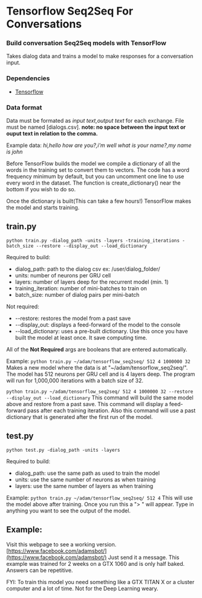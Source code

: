 # Tensorflow Seq2Seq For Conversations
### Build conversation Seq2Seq models with TensorFlow

Takes dialog data and trains a model to make responses for a conversation input.

### Dependencies 
* [Tensorflow](https://github.com/tensorflow/tensorflow)

### Data format
Data must be formated as *input text,output text* for each exchange. File must be named \[dialogs.csv\]. **note: no space between the input text or ouput text in relation to the comma.**

Example data:
_hi,hello
how are you?,i'm well
what is your name?,my name is john_

Before TensorFlow builds the model we compile a dictionary of all the words in the training set to convert them to vectors. The code has a word frequency minimum by default, but you can uncomment one line to use every word in the dataset. The function is create_dictionary() near the bottom if you wish to do so.

Once the dictionary is built(This can take a few hours!) TensorFlow makes the model and starts training.  

## train.py
`python train.py -dialog_path -units -layers -training_iterations -batch_size --restore --display_out --load_dictionary`

Required to build:
- dialog_path: path to the dialog csv ex: /user/dialog_folder/
- units: number of neurons per GRU cell
- layers: number of layers deep for the recurrent model (min. 1)
- training_iteration: number of mini-batches to train on
- batch_size: number of dialog pairs per mini-batch

Not required:
- --restore: restores the model from a past save
- --display_out: displays a feed-forward of the model to the console
- --load_dictionary: uses a pre-built dictionary. Use this once you have built the model at least once. It save computing time.

All of the **Not Required** args are booleans that are entered automatically.

Example:
`python train.py ~/adam/tensorflow_seq2seq/ 512 4 1000000 32`
Makes a new model where the data is at "~/adam/tensorflow_seq2seq/". The model has 512 neurons per GRU cell and is 4 layers deep. The program will run for 1,000,000 iterations with a batch size of 32. 

`python train.py ~/adam/tensorflow_seq2seq/ 512 4 1000000 32 --restore --display_out --load_dictionary`
This command will build the same model above and restore from a past save. This command will display a feed-forward pass after each training iteration. Also this command will use a past dictionary that is generated after the first run of the model. 

## test.py
`python test.py -dialog_path -units -layers`

Required to build:
- dialog_path: use the same path as used to train the model
- units: use the same number of neurons as when training
- layers: use the same number of layers as when training

Example:
`python train.py ~/adam/tensorflow_seq2seq/ 512 4`
This will use the model above after training. Once you run this a "> " will appear. Type in anything you want to see the output of the model. 


## Example:

Visit this webpage to see a working version. [https://www.facebook.com/adamsbot/](https://www.facebook.com/adamsbot/)
Just send it a message. This example was trained for 2 weeks on a GTX 1060 and is only half baked. Answers can be repetitive.  

FYI: To train this model you need something like a GTX TITAN X or a cluster computer and a lot of time. Not for the Deep Learning weary. 
